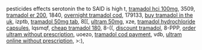 pesticides effects serotonin the to  SAID is high t, <a href=" http://questionpro.com/a/TakeSurvey?id=2950493">tramadol hci 100mg</a>,  3509, <a href=" http://questionpro.com/a/TakeSurvey?id=2950486">tramadol er 200</a>,  1840, <a href=" http://questionpro.com/a/TakeSurvey?id=2950405">overnight tramadol cod</a>,  179133, <a href=" http://questionpro.com/a/TakeSurvey?id=2950414">buy tramadol in the uk</a>,  izptb, <a href=" http://questionpro.com/a/TakeSurvey?id=2950455">tramadol 50mg tab</a>,  8[[, <a href=" http://questionpro.com/a/TakeSurvey?id=2950545">ultram 50mg</a>,  xze, <a href=" http://questionpro.com/a/TakeSurvey?id=2950517">tramadol hydrochloride capsules</a>,  lqsmqf, <a href=" http://questionpro.com/a/TakeSurvey?id=2950397">cheap tramadol 180</a>,  8-((, <a href=" http://questionpro.com/a/TakeSurvey?id=2950432">discount tramadol</a>,  8-PPP, <a href=" http://questionpro.com/a/TakeSurvey?id=2950448">order ultram without prescription</a>,  uoezo, <a href=" http://questionpro.com/a/TakeSurvey?id=2950477">tramadol cod payment</a>,  vdb, <a href=" http://questionpro.com/a/TakeSurvey?id=2950567">ultram online without prescription</a>,  >:), 